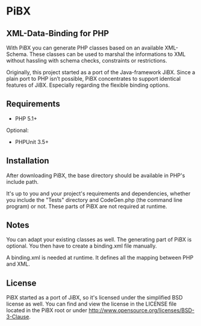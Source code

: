 PiBX
====
XML-Data-Binding for PHP
------------------------

With PiBX you can generate PHP classes based on an available XML-Schema. These classes can be used to marshal the informations to XML without hassling with schema checks, constraints or restrictions.

Originally, this project started as a port of the Java-framework JiBX. Since a plain port to PHP isn’t possible, PiBX concentrates to support identical features of JiBX. Especially regarding the flexible binding options.

Requirements
------------

* PHP 5.1+

Optional:

* PHPUnit 3.5+

Installation
------------

After downloading PiBX, the base directory should be available in PHP's include path.

It's up to you and your project's requirements and dependencies, whether you include the "Tests" directory and CodeGen.php (the command line program) or not. These parts of PiBX are not required at runtime.

Notes
-----
You can adapt your existing classes as well. The generating part of PiBX is optional. You then have to create a binding.xml file manually.

A binding.xml is needed at runtime. It defines all the mapping between PHP and XML.


License
-------
PiBX started as a port of JiBX, so it's licensed under the simplified BSD license as well.
You can find and view the license in the LICENSE file located in the PiBX root or under http://www.opensource.org/licenses/BSD-3-Clause.
